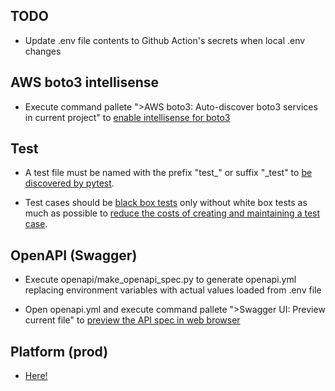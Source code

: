 ## TODO

- Update .env file contents to Github Action's secrets when local .env changes

## AWS boto3 intellisense

- Execute command pallete ">AWS boto3: Auto-discover boto3 services in current project" to [enable intellisense for boto3](https://dev.classmethod.jp/articles/try-boto3-stubs/)

## Test

- A test file must be named with the prefix "test_" or suffix "_test" to [be discovered by pytest](https://www.tutorialspoint.com/pytest/pytest_identifying_test_files_and_functions.htm).

- Test cases should be [black box tests](https://shiftasia.com/ja/column/%E3%83%96%E3%83%A9%E3%83%83%E3%82%AF%E3%83%9C%E3%83%83%E3%82%AF%E3%82%B9%E3%83%86%E3%82%B9%E3%83%88%E3%81%A8%E3%81%AF/) only without white box tests as much as possible to [reduce the costs of creating and maintaining a test case](https://www.javatpoint.com/advantages-and-dsadvantages-of-black-box-testing).

## OpenAPI (Swagger)

- Execute openapi/make_openapi_spec.py to generate openapi.yml replacing environment variables with actual values loaded from .env file

- Open openapi.yml and execute command pallete ">Swagger UI: Preview current file" to [preview the API spec in web browser](https://marketplace.visualstudio.com/items?itemName=Arjun.swagger-viewer)

## Platform (prod)

- [Here!](http://terakoya-static-prod.s3-website-ap-northeast-1.amazonaws.com/)
